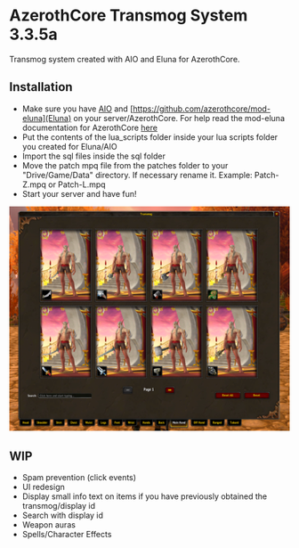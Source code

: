 # AzerothCore Transmog System 3.3.5a

Transmog system created with AIO and Eluna for AzerothCore.

## Installation

- Make sure you have [AIO](https://github.com/Rochet2/AIO) and [https://github.com/azerothcore/mod-eluna](Eluna) on your server/AzerothCore. For help read the mod-eluna documentation for AzerothCore [here](https://github.com/azerothcore/mod-eluna)
- Put the contents of the lua_scripts folder inside your lua scripts folder you created for Eluna/AIO
- Import the sql files inside the sql folder
- Move the patch mpq file from the patches folder to your "Drive/Game/Data" directory. If necessary rename it. Example: Patch-Z.mpq or Patch-L.mpq
- Start your server and have fun!

![alt text](./Screenshot.png)


## WIP

- Spam prevention (click events)
- UI redesign
- Display small info text on items if you have previously obtained the transmog/display id
- Search with display id
- Weapon auras
- Spells/Character Effects
